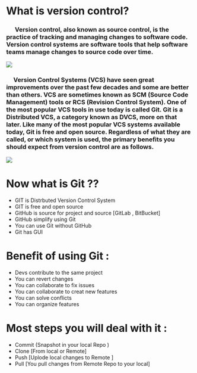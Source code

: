 

# What is version control?


### &nbsp; &nbsp; &nbsp;   Version control, also known as source control, is the practice of tracking and managing changes to software code. Version control systems are software tools that help software teams manage changes to source code over time.


![](https://www.perforce.com/sites/default/files/image/2019-05/image-blog-what-is-version-control.jpg)

### &nbsp;&nbsp; &nbsp; Version Control Systems (VCS) have seen great improvements over the past few decades and some are better than others. VCS are sometimes known as SCM (Source Code Management) tools or RCS (Revision Control System). One of the most popular VCS tools in use today is called Git. Git is a Distributed VCS, a category known as DVCS, more on that later. Like many of the most popular VCS systems available today, Git is free and open source. Regardless of what they are called, or which system is used, the primary benefits you should expect from version control are as follows.

![](https://www.codematters.online/wp-content/uploads/2019/09/Git-Logo-2Color.png)

# Now what is Git ??

- GIT is Distrbuted Version Control System 
- GIT is free and open source
- GitHub is source for project and source [GitLab , BitBucket]
- GitHub simplify using Git 
- You can use Git without GitHub
- Git has GUI 
  

# Benefit of using Git :
- Devs contribute to the same project 
- You can revert changes
- You can collaborate to fix issues 
- You can collaborate to creat new features 
- You can solve conflicts
- You can organize features
  

# Most steps you will deal with it : 

- Commit (Snapshot in your local Repo )
- Clone [From local or Remote]
- Push [Uplode local changes to Remote ]
- Pull [You pull changes from Remote Repo to your local]

